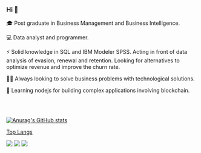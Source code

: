 <!-- <img src="https://avatars.githubusercontent.com/u/62489393?s=400&u=6eb619abab51cb039f43c096956fab66cc625544&v=4"> -->

### Hi 👋
 🎓 Post graduate in Business Management and Business Intelligence.
 
 💻 Data analyst and programmer.

 ⚡ Solid knowledge in SQL and IBM Modeler SPSS. Acting in front of data analysis of evasion, renewal and retention. 
    Looking for alternatives to optimize revenue and improve the churn rate.
    
 👨‍💻 Always looking to solve business problems with technological solutions.
   
 🔬 Learning nodejs for building complex applications involving blockchain.

<br><br>

[![Anurag's GitHub stats](https://github-readme-stats.vercel.app/api?username=joaomaniaudet)](https://github.com/anuraghazra/github-readme-stats)




[Top Langs](https://github-readme-stats.vercel.app/api/top-langs/?username=joaomaniaudet&layout=compact&langs_count=16&theme=dracula)




[<img src="https://img.shields.io/badge/medium-%2312100E.svg?&style=for-the-badge&logo=medium&logoColor=white" />](https://medium.com/@joaomaniaudet)  [<img src="https://img.shields.io/badge/linkedin-%230077B5.svg?&style=for-the-badge&logo=linkedin&logoColor=white" />](https://br.linkedin.com/in/joao-mauricio-maniaudet-megale) [<img src = "https://img.shields.io/badge/instagram-%23E4405F.svg?&style=for-the-badge&logo=instagram&logoColor=white">](https://www.instagram.com/joaomaniaudet/) 



 














